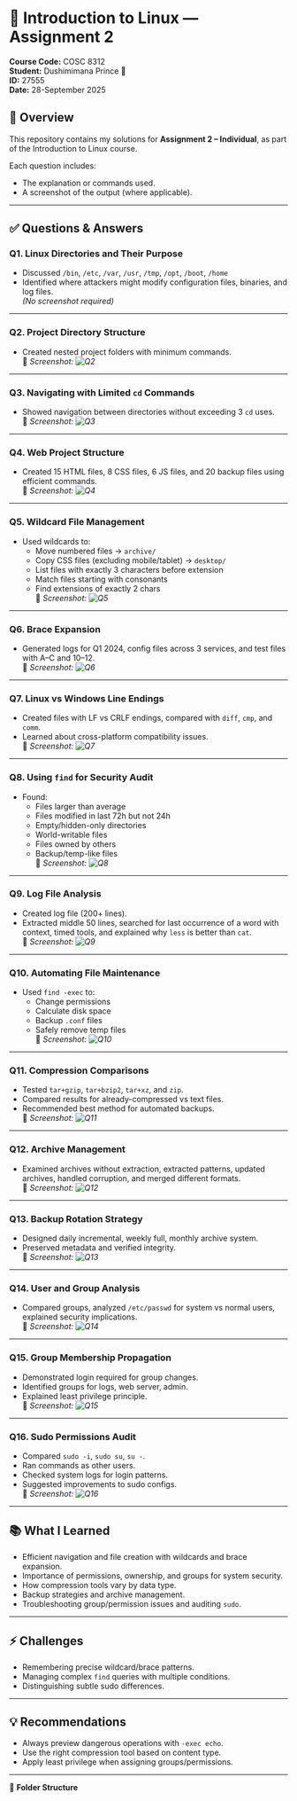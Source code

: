 # 🐧 Introduction to Linux — Assignment 2  
**Course Code:** COSC 8312  
**Student:** Dushimimana Prince 👑  
**ID:** 27555  
**Date:** 28-September 2025 

## 📌 Overview
This repository contains my solutions for **Assignment 2 – Individual**, as part of the Introduction to Linux course.

Each question includes:
- The explanation or commands used.
- A screenshot of the output (where applicable).

---

## ✅ Questions & Answers

### **Q1. Linux Directories and Their Purpose**
- Discussed `/bin`, `/etc`, `/var`, `/usr`, `/tmp`, `/opt`, `/boot`, `/home`  
- Identified where attackers might modify configuration files, binaries, and log files.  
*(No screenshot required)*

---

### **Q2. Project Directory Structure**
- Created nested project folders with minimum commands.  
📸 *Screenshot: ![Q2](screenshot/Q2.png)*

---

### **Q3. Navigating with Limited `cd` Commands**
- Showed navigation between directories without exceeding 3 `cd` uses.  
📸 *Screenshot: ![Q3](screenshot/Q3.png)*

---

### **Q4. Web Project Structure**
- Created 15 HTML files, 8 CSS files, 6 JS files, and 20 backup files using efficient commands.  
📸 *Screenshot: ![Q4](screenshot/Q4.png)*

---

### **Q5. Wildcard File Management**
- Used wildcards to:
  - Move numbered files → `archive/`
  - Copy CSS files (excluding mobile/tablet) → `desktop/`
  - List files with exactly 3 characters before extension
  - Match files starting with consonants
  - Find extensions of exactly 2 chars  
📸 *Screenshot: ![Q5](screenshot/Q5.png)*

---

### **Q6. Brace Expansion**
- Generated logs for Q1 2024, config files across 3 services, and test files with A–C and 10–12.  
📸 *Screenshot: ![Q6](screenshot/Q6.png)*

---

### **Q7. Linux vs Windows Line Endings**
- Created files with LF vs CRLF endings, compared with `diff`, `cmp`, and `comm`.  
- Learned about cross-platform compatibility issues.  
📸 *Screenshot: ![Q7](screenshot/Q7.png)*

---

### **Q8. Using `find` for Security Audit**
- Found:
  - Files larger than average
  - Files modified in last 72h but not 24h
  - Empty/hidden-only directories
  - World-writable files
  - Files owned by others
  - Backup/temp-like files  
📸 *Screenshot: ![Q8](screenshot/Q8.png)*

---

### **Q9. Log File Analysis**
- Created log file (200+ lines).  
- Extracted middle 50 lines, searched for last occurrence of a word with context, timed tools, and explained why `less` is better than `cat`.  
📸 *Screenshot: ![Q9](screenshot/Q9.png)*

---

### **Q10. Automating File Maintenance**
- Used `find -exec` to:
  - Change permissions
  - Calculate disk space
  - Backup `.conf` files
  - Safely remove temp files  
📸 *Screenshot: ![Q10](screenshot/Q10.png)*

---

### **Q11. Compression Comparisons**
- Tested `tar+gzip`, `tar+bzip2`, `tar+xz`, and `zip`.  
- Compared results for already-compressed vs text files.  
- Recommended best method for automated backups.  
📸 *Screenshot: ![Q11](screenshot/Q11.png)*

---

### **Q12. Archive Management**
- Examined archives without extraction, extracted patterns, updated archives, handled corruption, and merged different formats.  
📸 *Screenshot: ![Q12](screenshot/Q12.png)*

---

### **Q13. Backup Rotation Strategy**
- Designed daily incremental, weekly full, monthly archive system.  
- Preserved metadata and verified integrity.  
📸 *Screenshot: ![Q13](screenshot/Q13.png)*

---

### **Q14. User and Group Analysis**
- Compared groups, analyzed `/etc/passwd` for system vs normal users, explained security implications.  
📸 *Screenshot: ![Q14](screenshot/Q14.png)*

---

### **Q15. Group Membership Propagation**
- Demonstrated login required for group changes.  
- Identified groups for logs, web server, admin.  
- Explained least privilege principle.  
📸 *Screenshot: ![Q15](screenshot/Q15.png)*

---

### **Q16. Sudo Permissions Audit**
- Compared `sudo -i`, `sudo su`, `su -`.  
- Ran commands as other users.  
- Checked system logs for login patterns.  
- Suggested improvements to sudo configs.  
📸 *Screenshot: ![Q16](screenshot/Q16.png)*

---

## 📚 What I Learned
- Efficient navigation and file creation with wildcards and brace expansion.  
- Importance of permissions, ownership, and groups for system security.  
- How compression tools vary by data type.  
- Backup strategies and archive management.  
- Troubleshooting group/permission issues and auditing `sudo`.  

---

## ⚡ Challenges
- Remembering precise wildcard/brace patterns.  
- Managing complex `find` queries with multiple conditions.  
- Distinguishing subtle sudo differences.  

---

## 💡 Recommendations
- Always preview dangerous operations with `-exec echo`.  
- Use the right compression tool based on content type.  
- Apply least privilege when assigning groups/permissions.  

---

📂 **Folder Structure**
